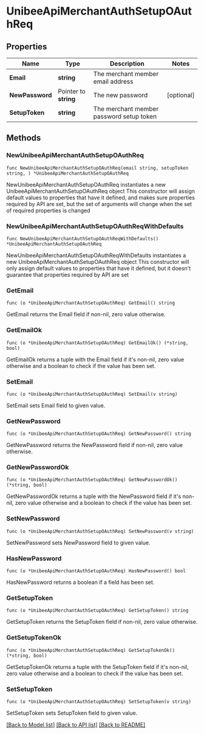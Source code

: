 # UnibeeApiMerchantAuthSetupOAuthReq

## Properties

Name | Type | Description | Notes
------------ | ------------- | ------------- | -------------
**Email** | **string** | The merchant member email address | 
**NewPassword** | Pointer to **string** | The new password | [optional] 
**SetupToken** | **string** | The merchant member password setup token | 

## Methods

### NewUnibeeApiMerchantAuthSetupOAuthReq

`func NewUnibeeApiMerchantAuthSetupOAuthReq(email string, setupToken string, ) *UnibeeApiMerchantAuthSetupOAuthReq`

NewUnibeeApiMerchantAuthSetupOAuthReq instantiates a new UnibeeApiMerchantAuthSetupOAuthReq object
This constructor will assign default values to properties that have it defined,
and makes sure properties required by API are set, but the set of arguments
will change when the set of required properties is changed

### NewUnibeeApiMerchantAuthSetupOAuthReqWithDefaults

`func NewUnibeeApiMerchantAuthSetupOAuthReqWithDefaults() *UnibeeApiMerchantAuthSetupOAuthReq`

NewUnibeeApiMerchantAuthSetupOAuthReqWithDefaults instantiates a new UnibeeApiMerchantAuthSetupOAuthReq object
This constructor will only assign default values to properties that have it defined,
but it doesn't guarantee that properties required by API are set

### GetEmail

`func (o *UnibeeApiMerchantAuthSetupOAuthReq) GetEmail() string`

GetEmail returns the Email field if non-nil, zero value otherwise.

### GetEmailOk

`func (o *UnibeeApiMerchantAuthSetupOAuthReq) GetEmailOk() (*string, bool)`

GetEmailOk returns a tuple with the Email field if it's non-nil, zero value otherwise
and a boolean to check if the value has been set.

### SetEmail

`func (o *UnibeeApiMerchantAuthSetupOAuthReq) SetEmail(v string)`

SetEmail sets Email field to given value.


### GetNewPassword

`func (o *UnibeeApiMerchantAuthSetupOAuthReq) GetNewPassword() string`

GetNewPassword returns the NewPassword field if non-nil, zero value otherwise.

### GetNewPasswordOk

`func (o *UnibeeApiMerchantAuthSetupOAuthReq) GetNewPasswordOk() (*string, bool)`

GetNewPasswordOk returns a tuple with the NewPassword field if it's non-nil, zero value otherwise
and a boolean to check if the value has been set.

### SetNewPassword

`func (o *UnibeeApiMerchantAuthSetupOAuthReq) SetNewPassword(v string)`

SetNewPassword sets NewPassword field to given value.

### HasNewPassword

`func (o *UnibeeApiMerchantAuthSetupOAuthReq) HasNewPassword() bool`

HasNewPassword returns a boolean if a field has been set.

### GetSetupToken

`func (o *UnibeeApiMerchantAuthSetupOAuthReq) GetSetupToken() string`

GetSetupToken returns the SetupToken field if non-nil, zero value otherwise.

### GetSetupTokenOk

`func (o *UnibeeApiMerchantAuthSetupOAuthReq) GetSetupTokenOk() (*string, bool)`

GetSetupTokenOk returns a tuple with the SetupToken field if it's non-nil, zero value otherwise
and a boolean to check if the value has been set.

### SetSetupToken

`func (o *UnibeeApiMerchantAuthSetupOAuthReq) SetSetupToken(v string)`

SetSetupToken sets SetupToken field to given value.



[[Back to Model list]](../README.md#documentation-for-models) [[Back to API list]](../README.md#documentation-for-api-endpoints) [[Back to README]](../README.md)


